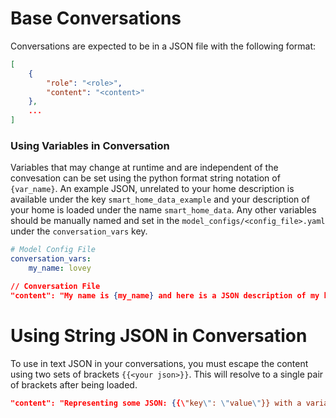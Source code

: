 # Base Conversations

Conversations are expected to be in a JSON file with the following format:
```json
[
    {
        "role": "<role>",
        "content": "<content>"
    },
    ...
]
```

### Using Variables in Conversation

Variables that may change at runtime and are independent of the convesation can be set using the python format string notation of `{var_name}`. An example JSON, unrelated to your home description is available under the key `smart_home_data_example` and your description of your home is loaded under the name `smart_home_data`. Any other variables should be manually named and set in the `model_configs/<config_file>.yaml` under the `conversation_vars` key.

```yaml
# Model Config File
conversation_vars:
    my_name: lovey
```

```json
// Conversation File
"content": "My name is {my_name} and here is a JSON description of my house: {smart_home_data}"
```

# Using String JSON in Conversation

To use in text JSON in your conversations, you must escape the content using two sets of brackets `{{<your json>}}`. This will resolve to a single pair of brackets after being loaded.

```json
"content": "Representing some JSON: {{\"key\": \"value\"}} with a variable {var_name}"
```
